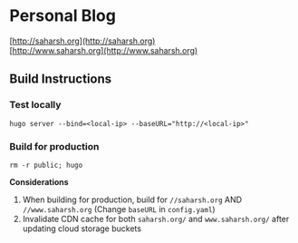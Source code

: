 # Personal Blog

[http://saharsh.org](http://saharsh.org)  
[http://www.saharsh.org](http://www.saharsh.org)  

## Build Instructions

### Test locally

    hugo server --bind=<local-ip> --baseURL="http://<local-ip>"

### Build for production

    rm -r public; hugo

**Considerations**
1. When building for production, build for `//saharsh.org` AND `//www.saharsh.org` (Change `baseURL` in `config.yaml`)
1. Invalidate CDN cache for both `saharsh.org/` and `www.saharsh.org/` after updating cloud storage buckets
